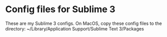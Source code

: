 # Config files for Sublime 3

These are my Sublime 3 configs.
On MacOS, copy these config files to the directory: ~/Library/Application Support/Sublime Text 3/Packages


